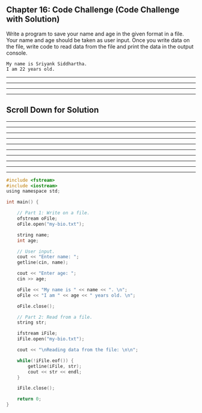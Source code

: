 ## Chapter 16: Code Challenge (Code Challenge with Solution) 

Write a program to save your name and age in the given format in a file. Your name and age should be taken as user input. Once you write data on the file, write code to read data from the file and print the data in the output console.
``` 
My name is Sriyank Siddhartha.
I am 22 years old.
```
----
----
----
----
## Scroll Down for Solution 
----
----
----
----
----
----
----
----
----
----

```C
#include <fstream>
#include <iostream>
using namespace std;

int main() {

	// Part 1: Write on a file.
	ofstream oFile;
	oFile.open("my-bio.txt");

	string name;
	int age;

	// User input. 
	cout << "Enter name: ";
	getline(cin, name);

	cout << "Enter age: ";
	cin >> age;

	oFile << "My name is " << name << ". \n";
	oFile << "I am " << age << " years old. \n";

	oFile.close();

	// Part 2: Read from a file.
	string str;

	ifstream iFile;
	iFile.open("my-bio.txt");

	cout << "\nReading data from the file: \n\n";

	while(!iFile.eof()) {
		getline(iFile, str);
		cout << str << endl;
	}

	iFile.close();

	return 0;
}

```
